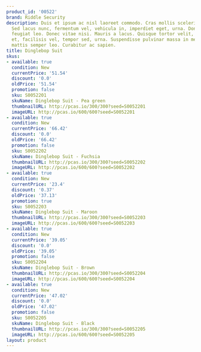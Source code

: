 ```yaml
---
product_id: '00522'
brand: Riddle Security
description: Duis et ipsum ac nisl laoreet commodo. Cras mollis scelerisque nunc.
  Sed lacus nunc, fermentum vel, vehicula in, imperdiet eget, urna. Donec interdum
  feugiat leo. Donec vitae nisi. Mauris a lacus. Quisque tortor velit, scelerisque
  et, facilisis vel, tempor sed, urna. Suspendisse pulvinar massa in metus. Donec
  mattis semper leo. Curabitur ac sapien.
title: Dinglebop Suit
skus:
- available: true
  condition: New
  currentPrice: '51.54'
  discount: '0.0'
  oldPrice: '51.54'
  promotion: false
  sku: S0052201
  skuName: Dinglebop Suit - Pea green
  thumbnailURL: http://pcas.io/300/300?seed=S0052201
  imageURL: http://pcas.io/600/600?seed=S0052201
- available: true
  condition: New
  currentPrice: '66.42'
  discount: '0.0'
  oldPrice: '66.42'
  promotion: false
  sku: S0052202
  skuName: Dinglebop Suit - Fuchsia
  thumbnailURL: http://pcas.io/300/300?seed=S0052202
  imageURL: http://pcas.io/600/600?seed=S0052202
- available: true
  condition: New
  currentPrice: '23.4'
  discount: '0.37'
  oldPrice: '37.13'
  promotion: true
  sku: S0052203
  skuName: Dinglebop Suit - Maroon
  thumbnailURL: http://pcas.io/300/300?seed=S0052203
  imageURL: http://pcas.io/600/600?seed=S0052203
- available: true
  condition: New
  currentPrice: '39.05'
  discount: '0.0'
  oldPrice: '39.05'
  promotion: false
  sku: S0052204
  skuName: Dinglebop Suit - Brown
  thumbnailURL: http://pcas.io/300/300?seed=S0052204
  imageURL: http://pcas.io/600/600?seed=S0052204
- available: true
  condition: New
  currentPrice: '47.02'
  discount: '0.0'
  oldPrice: '47.02'
  promotion: false
  sku: S0052205
  skuName: Dinglebop Suit - Black
  thumbnailURL: http://pcas.io/300/300?seed=S0052205
  imageURL: http://pcas.io/600/600?seed=S0052205
layout: product
---
```

